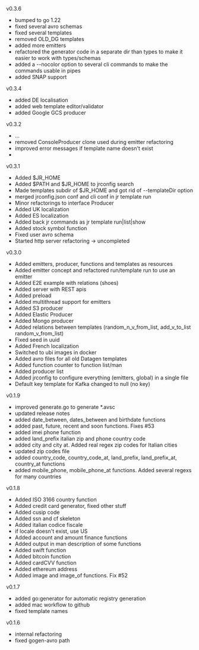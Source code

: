 v0.3.6
- bumped to go 1.22
- fixed several avro schemas  
- fixed several templates
- removed OLD_DG templates
- added more emitters
- refactored the generator code in a separate dir than types to make it easier to work with types/schemas
- added a --nocolor option to several cli commands to make the commands usable in pipes
- added SNAP support

v0.3.4
- added DE localisation
- added web template editor/validator
- added Google GCS producer

v0.3.2
- ...
- removed ConsoleProducer clone used during emitter refactoring
- improved error messages if template name doesn't exist
- 

v0.3.1
- Added $JR_HOME 
- Added $PATH and $JR_HOME to jrconfig search
- Made templates subdir of $JR_HOME and got rid of --templateDir option
- merged jrconfig.json conf and cli conf in jr template run
- Minor refactorings to interface Producer
- Added UK localization
- Added ES localization
- Added back jr commands as jr template run|list|show
- Added stock symbol function
- Fixed user avro schema
- Started http server refactoring -> uncompleted

v0.3.0
- Added emitters, producer, functions and templates as resources
- Added emitter concept and refactored run/template run to use an emitter
- Added E2E example with relations (shoes)
- Added server with REST apis
- Added preload
- Added multithread support for emitters
- Added S3 producer
- Added Elastic Producer
- Added Mongo producer
- Added relations between templates (random_n_v_from_list, add_v_to_list random_v_from_list)
- Fixed seed in uuid
- Added French localization
- Switched to ubi images in docker
- Added avro files for all old Datagen templates
- Added function counter to function list/man
- Added producer list
- Added jrconfig to configure everything (emitters, global) in a single file
- Default key template for Kafka changed to null (no key)

v0.1.9
- improved generate.go to generate *.avsc
- updated release notes
- added date_between, dates_between and birthdate functions
- added past, future, recent and soon functions. Fixes #53
- added imei phone function
- added land_prefix italian zip and phone country code
- added city and city at. Added real regex zip codes for Italian cities
- updated zip codes file
- added country_code, country_code_at, land_prefix, land_prefix_at, country_at functions
- added mobile_phone, mobile_phone_at functions. Added several regexs for many countries

v0.1.8

- Added ISO 3166 country function
- Added credit card generator, fixed other stuff
- Added cusip code
- Added ssn and cf skeleton
- Added italian codice fiscale
- if locale doesn't exist, use US
- Added account and amount finance functions
- Added output in man description of some functions
- Added swift function
- Added bitcoin function
- Added cardCVV function
- Added ethereum address
- Added image and image_of functions. Fix #52

v0.1.7
- added go:generator for automatic registry generation
- added mac workflow to github
- fixed template names

v0.1.6
- internal refactoring
- fixed gogen-avro path
